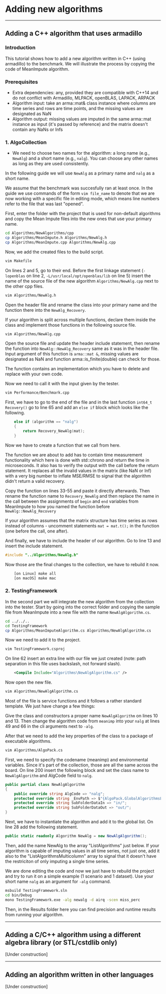 # Adding new algorithms

___

## Adding a C++ algorithm that uses armadillo

### Introduction

This tutorial shows how to add a new algorithm written in C++ (using armadillo) to the benchmark. We will illustrate the process by copying the code of MeanImpute algorithm.

<!---
The process is done in two main steps: 1) add the code of the algorithm to AlgoCollection and 2) import it into the TestingFramework. 
The process will be illustrated on an example algorithm that we call MeanImpute, but while you follow the guide you can replace the names that are used with your own algorithm as you see fit, so long as they remain consistent. The algorithm is already implemented, so you can use its files as a template.
 --->

### Prerequisites

- Extra dependencies: any, provided they are compatible with C++14 and do not conflict with Armadillo, MLPACK, openBLAS, LAPACK, ARPACK
- Algorithm input: take an arma::mat& class instance where columns are time series and rows are time points, and the missing values are designated as NaN
- Algorithm output: missing values are imputed in the same arma::mat instance as input (it's passed by reference) and the matrix doesn't contain any NaNs or Infs

### 1. AlgoCollection

- We need to choose two names for the algorithm: a long name (e.g., `NewAlg`) and a short name (e.g., `nalg`). You can choose any other names as long as they are used consistently. 
<!--- 
because different parts of the benchmark can use those to communicate between each other. 
--->

In the following guide we will use `NewAlg` as a primary name and `nalg` as a short name.

We assume that the benchmark was succesfully ran at least once. In the guide we use commands of the form `vim file_name` to denote that we are now working with a specific file in editing mode, which means line numbers refer to the file that was last "opened".

First, enter the folder with the project that is used for non-default algorithms and copy the Mean Impute files into the new ones that use your primary name.

```bash
cd Algorithms/NewAlgorithms/cpp
cp Algorithms/MeanImpute.h Algorithms/NewAlg.h
cp Algorithms/MeanImpute.cpp Algorithms/NewAlg.cpp
```

Now, we add the created files to the build script.

```bash
vim Makefile
```

On lines 2 and 5, go to their end. Before the first linkage statement (`-lopenblas` on line 2, `-L/usr/local/opt/openblas/lib` on line 5) insert the name of the source file of the new algorithm `Algorithms/NewAlg.cpp` next to the other cpp files.

```bash
vim Algorithms/NewAlg.h
```

Open the header file and rename the class into your primary name and the function there into the `NewAlg_Recovery`.

If your algorithm is split across multiple functions, declare them inside the class and implement those functions in the following source file.

```bash
vim Algorithms/NewAlg.cpp
```

Open the source file and update the header include statement, then rename the function into `NewAlg::NewAlg_Recovery` same as it was in the header file. Input argument of this function is `arma::mat &`, missing values are designated as NaN and function arma::is_finite(double) can check for those.

The function contains an implementation which you have to delete and replace with your own code.

Now we need to call it with the input given by the tester.

```bash
vim Performance/Benchmark.cpp
```

First, we have to go to the end of the file and in the last function `int64_t Recovery()` go to line 65 and add an `else if` block which looks like the following.

```C++
    else if (algorithm == "nalg")
    {
        return Recovery_NewAlg(mat);
    }
```

Now we have to create a function that we call from here.

The function we are about to add has to contain time measurement functionality which here is done with std::chrono and return the time in microseconds. It also has to verify the output with the call before the return statement. It replaces all the invalid values in the matrix (like NaN or Inf) with a very big number to inflate MSE/RMSE to signal that the algorithm didn't return a valid recovery.

Copy the function on lines 33-55 and paste it directly afterwards. Then rename the function name to `Recovery_NewAlg` and then replace the name in the call between the assignments of `begin` and `end` variables from MeanImpute to how you named the function before `NewAlg::NewAlg_Recovery`

If your algorithm assumes that the matrix structure has time series as rows instead of columns - uncomment statements `mat = mat.t();` in the function (one before the call, one after).

And finally, we have to include the header of our algorithm. Go to line 13 and insert the include statement.

```C++
#include "../Algorithms/NewAlg.h"
```

Now those are the final changes to the collection, we have to rebuild it now.

```bash
    [on Linux] make all
    [on macOS] make mac
```

### 2. TestingFramework

In the second part we will integrate the new algorithm from the collection into the tester. Start by going into the correct folder and copying the sample file from MeanImpute into a new file with the name `NewAlgAlgorithm.cs`.

```bash
cd ../../..
cd TestingFramework
cp Algorithms/MeanImputeAlgorithm.cs Algorithms/NewAlgAlgorithm.cs
```

Now we need to add it to the project.

```bash
vim TestingFramework.csproj
```

On line 62 insert an extra line with our file we just created (note: path separation in this file uses backslash, not forward slash).

```xml
    <Compile Include="Algorithms\NewAlgAlgorithm.cs" />
```

Now open the new file.

```bash
vim Algorithms/NewAlgAlgorithm.cs
```

Most of the file is service functions and it follows a rather standard template. We just have change a few things:

Give the class and constructors a proper name `NewAlgAlgorithm` on lines 10 and 13. Then change the algorithm code from `meanimp` into your `nalg` at lines 49 and 66 in the cli arguments next to `-alg`.

After that we need to add the key properties of the class to a package of executable algorithms.

```bash
vim Algorithms/AlgoPack.cs
```

First, we need to specify the codename (meanimp) and environmental variables. Since it's part of the collection, those are all the same across the board. On line 200 insert the following block and set the class name to `NewAlgAlgorithm` and AlgCode field to `nalg`.

```C#
public partial class NewAlgAlgorithm
{
    public override string AlgCode => "nalg";
    protected override string _EnvPath => $"{AlgoPack.GlobalAlgorithmsLocation}NewAlgorithms/cpp/_data/";
    protected override string SubFolderDataIn => "in/";
    protected override string SubFolderDataOut => "out/";
}
```

Next, we have to instantiate the algorithm and add it to the global list. On line 28 add the following statement.

```C#
public static readonly Algorithm NewAlg = new NewAlgAlgorithm();
```

Then, add the name NewAlg to the array "ListAlgorithms" just below. If your algorithm is capable of imputing values in all time series, not just one, add it also to the "ListAlgorithmsMulticolumn" array to signal that it doesn't have the restriciton of only imputing a single time series.

We are done editing the code and now we just have to rebuild the project and try to run it on a simple example (1 scenario and 1 dataset). Use your short name `nalg` as an argument for `-alg` command.

```bash
msbuild TestingFramework.sln
cd bin/Debug
mono TestingFramework.exe -alg newalg -d airq -scen miss_perc
```

Then, in the Results folder here you can find precision and runtime results from running your algorithm.

___

## Adding a C/C++ algorithm using a different algebra library (or STL/cstdlib only)

[Under construction]

___

## Adding an algorithm written in other languages

[Under construction]

